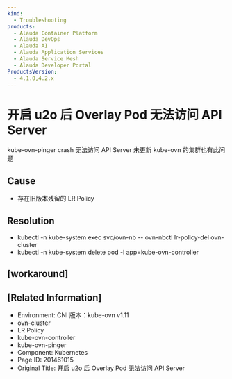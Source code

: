 ```yaml
---
kind:
  - Troubleshooting
products:
  - Alauda Container Platform
  - Alauda DevOps
  - Alauda AI
  - Alauda Application Services
  - Alauda Service Mesh
  - Alauda Developer Portal
ProductsVersion:
  - 4.1.0,4.2.x
---
```

<!-- A type of document that involves encountering a fault, diagnosing it, performing root cause analysis, and providing solutions. -->

# 开启 u2o 后 Overlay Pod 无法访问 API Server

kube-ovn-pinger crash 无法访问 API Server 未更新 kube-ovn 的集群也有此问题

## Cause
- 存在旧版本残留的 LR Policy

## Resolution
- kubectl -n kube-system exec svc/ovn-nb -- ovn-nbctl lr-policy-del ovn-cluster
- kubectl -n kube-system delete pod -l app=kube-ovn-controller

## [workaround]

## [Related Information]
- Environment: CNI 版本：kube-ovn v1.11
- ovn-cluster
- LR Policy
- kube-ovn-controller
- kube-ovn-pinger
- Component: Kubernetes
- Page ID: 201461015
- Original Title: 开启 u2o 后 Overlay Pod 无法访问 API Server
